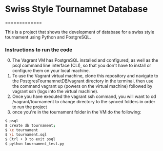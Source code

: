 # Swiss Style Tournamnet Database
=============

This is a project that shows the development of database for a swiss style tournament using Python and PostgreSQL.

### Instructions to run the code

0. The Vagrant VM has PostgreSQL installed and configured, as well as the psql command line interface (CLI), so that you don't have to install or configure them on your local machine.
0. To use the Vagrant virtual machine, clone this repository and navigate to the PostgresTournamnetDB/vagrant directory in the terminal, then use the command vagrant up (powers on the virtual machine) followed by vagrant ssh (logs into the virtual machine).  
0. Once you have executed the vagrant ssh command, you will want to cd /vagrant/tournament to change directory to the synced folders in order to run the project
0. once you're in the tournament folder in the VM do the following:
```sh
$ psql
$ create db tournament;
$ \c tournament
$ \i tournament.sql
$ Ctrl + D to exit psql
$ python tournament_test.py
```